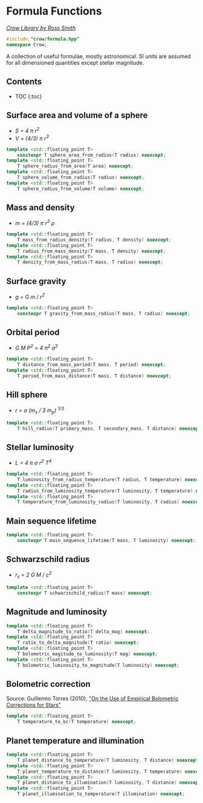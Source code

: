 # Formula Functions

_[Crow Library by Ross Smith](index.html)_

```c++
#include "crow/formula.hpp"
namespace Crow;
```

A collection of useful formulae, mostly astronomical. SI units are assumed for
all dimensioned quantities except stellar magnitude.

## Contents

* TOC
{:toc}

## Surface area and volume of a sphere

* _S = 4 π r<sup>2</sup>_
* _V = (4/3) π r<sup>3</sup>_

```c++
template <std::floating_point T>
    constexpr T sphere_area_from_radius(T radius) noexcept;
template <std::floating_point T>
    T sphere_radius_from_area(T area) noexcept;
template <std::floating_point T>
    T sphere_volume_from_radius(T radius) noexcept;
template <std::floating_point T>
    T sphere_radius_from_volume(T volume) noexcept;
```

## Mass and density

* _m = (4/3) π r<sup>3</sup> ρ_

```c++
template <std::floating_point T>
    T mass_from_radius_density(T radius, T density) noexcept;
template <std::floating_point T>
    T radius_from_mass_density(T mass, T density) noexcept;
template <std::floating_point T>
    T density_from_mass_radius(T mass, T radius) noexcept;
```

## Surface gravity

* _g = G m / r<sup>2</sup>_

```c++
template <std::floating_point T>
    constexpr T gravity_from_mass_radius(T mass, T radius) noexcept;
```

## Orbital period

* _G M P<sup>2</sup> = 4 π<sup>2</sup> a<sup>3</sup>_

```c++
template <std::floating_point T>
    T distance_from_mass_period(T mass, T period) noexcept;
template <std::floating_point T>
    T period_from_mass_distance(T mass, T distance) noexcept;
```

## Hill sphere

* _r = a (m<sub>s</sub> / 3 m<sub>p</sub>) <sup>1/3</sup>_

```c++
template <std::floating_point T>
    T hill_radius(T primary_mass, T secondary_mass, T distance) noexcept;
```

## Stellar luminosity

* _L = 4 π σ r<sup>2</sup> T<sup>4</sup>_

```c++
template <std::floating_point T>
    T luminosity_from_radius_temperature(T radius, T temperature) noexcept;
template <std::floating_point T>
    T radius_from_luminosity_temperature(T luminosity, T temperature) noexcept;
template <std::floating_point T>
    T temperature_from_luminosity_radius(T luminosity, T radius) noexcept;
```

## Main sequence lifetime

```c++
template <std::floating_point T>
    constexpr T main_sequence_lifetime(T mass, T luminosity) noexcept;
```

## Schwarzschild radius

* _r<sub>s</sub> = 2 G M / c<sup>2</sup>_

```c++
template <std::floating_point T>
    constexpr T schwarzschild_radius(T mass) noexcept;
```

## Magnitude and luminosity

```c++
template <std::floating_point T>
    T delta_magnitude_to_ratio(T delta_mag) noexcept;
template <std::floating_point T>
    T ratio_to_delta_magnitude(T ratio) noexcept;
template <std::floating_point T>
    T bolometric_magitude_to_luminosity(T mag) noexcept;
template <std::floating_point T>
    T bolometric_luminosity_to_magnitude(T luminosity) noexcept;
```

## Bolometric correction

Source: Guillermo Torres (2010),
["On the Use of Empirical Bolometric Corrections for Stars"](https:##arxiv.org/abs/1008.3913v1)

```c++
template <std::floating_point T>
    T temperature_to_bc(T temperature) noexcept;
```

## Planet temperature and illumination

```c++
template <std::floating_point T>
    T planet_distance_to_temperature(T luminosity, T distance) noexcept;
template <std::floating_point T>
    T planet_temperature_to_distance(T luminosity, T temperature) noexcept;
template <std::floating_point T>
    T planet_distance_to_illumination(T luminosity, T distance) noexcept;
template <std::floating_point T>
    T planet_illumination_to_temperature(T illumination) noexcept;
```
